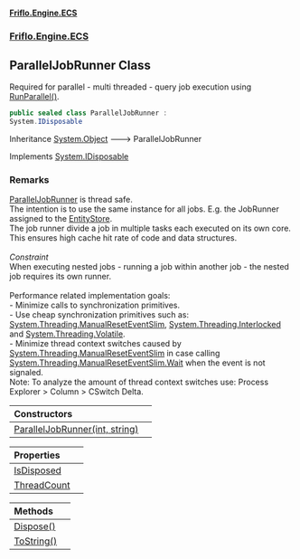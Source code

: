 #### [Friflo.Engine.ECS](index.md 'index')
### [Friflo.Engine.ECS](Friflo.Engine.ECS.md 'Friflo.Engine.ECS')

## ParallelJobRunner Class

Required for parallel - multi threaded - query job execution using [RunParallel()](QueryJob.RunParallel().md 'Friflo.Engine.ECS.QueryJob.RunParallel()').

```csharp
public sealed class ParallelJobRunner :
System.IDisposable
```

Inheritance [System.Object](https://docs.microsoft.com/en-us/dotnet/api/System.Object 'System.Object') &#129106; ParallelJobRunner

Implements [System.IDisposable](https://docs.microsoft.com/en-us/dotnet/api/System.IDisposable 'System.IDisposable')

### Remarks
[ParallelJobRunner](ParallelJobRunner.md 'Friflo.Engine.ECS.ParallelJobRunner') is thread safe.<br/>
            The intention is to use the same instance for all jobs. E.g. the JobRunner assigned to the [EntityStore](EntityStore.md 'Friflo.Engine.ECS.EntityStore').<br/>
            The job runner divide a job in multiple tasks each executed on its own core.<br/>
            This ensures high cache hit rate of code and data structures.<br/><br/><i>Constraint</i><br/>
            When executing nested jobs - running a job within another job - the nested job requires its own runner.<br/><br/>
            Performance related implementation goals:<br/>
            - Minimize calls to synchronization primitives.<br/>
            - Use cheap synchronization primitives such as:
              [System.Threading.ManualResetEventSlim](https://docs.microsoft.com/en-us/dotnet/api/System.Threading.ManualResetEventSlim 'System.Threading.ManualResetEventSlim'), [System.Threading.Interlocked](https://docs.microsoft.com/en-us/dotnet/api/System.Threading.Interlocked 'System.Threading.Interlocked') and [System.Threading.Volatile](https://docs.microsoft.com/en-us/dotnet/api/System.Threading.Volatile 'System.Threading.Volatile').<br/>
            - Minimize thread context switches caused by [System.Threading.ManualResetEventSlim](https://docs.microsoft.com/en-us/dotnet/api/System.Threading.ManualResetEventSlim 'System.Threading.ManualResetEventSlim') in case calling
              [System.Threading.ManualResetEventSlim.Wait](https://docs.microsoft.com/en-us/dotnet/api/System.Threading.ManualResetEventSlim.Wait 'System.Threading.ManualResetEventSlim.Wait') when the event is not signaled.<br/>
            Note: To analyze the amount of thread context switches use: Process Explorer > Column > CSwitch Delta.

| Constructors | |
| :--- | :--- |
| [ParallelJobRunner(int, string)](ParallelJobRunner.ParallelJobRunner(int,string).md 'Friflo.Engine.ECS.ParallelJobRunner.ParallelJobRunner(int, string)') | |

| Properties | |
| :--- | :--- |
| [IsDisposed](ParallelJobRunner.IsDisposed.md 'Friflo.Engine.ECS.ParallelJobRunner.IsDisposed') | |
| [ThreadCount](ParallelJobRunner.ThreadCount.md 'Friflo.Engine.ECS.ParallelJobRunner.ThreadCount') | |

| Methods | |
| :--- | :--- |
| [Dispose()](ParallelJobRunner.Dispose().md 'Friflo.Engine.ECS.ParallelJobRunner.Dispose()') | |
| [ToString()](ParallelJobRunner.ToString().md 'Friflo.Engine.ECS.ParallelJobRunner.ToString()') | |
